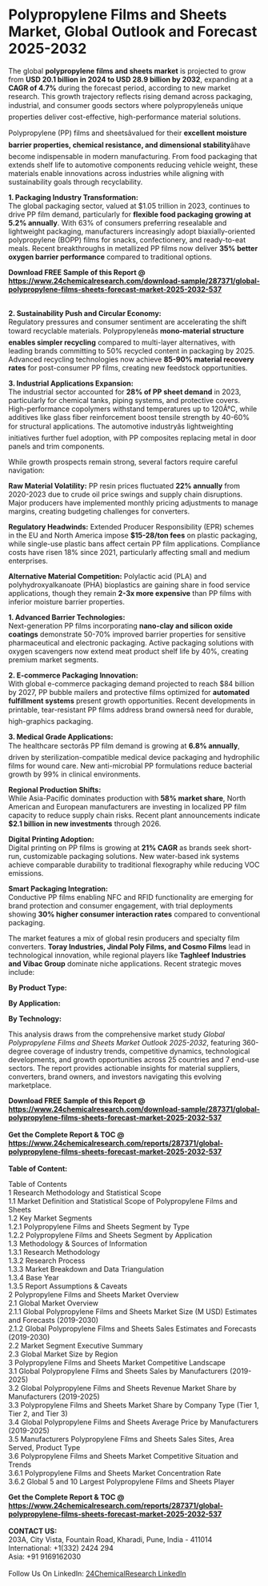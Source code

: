 <h1>Polypropylene Films and Sheets Market, Global Outlook and Forecast 2025-2032</h1><p>The global <strong>polypropylene films and sheets market</strong> is projected to grow from <strong>USD 20.1 billion in 2024 to USD 28.9 billion by 2032</strong>, expanding at a <strong>CAGR of 4.7%</strong> during the forecast period, according to new market research. This growth trajectory reflects rising demand across packaging, industrial, and consumer goods sectors where polypropyleneâs unique properties deliver cost-effective, high-performance material solutions.</p><p>Polypropylene (PP) films and sheetsâvalued for their <strong>excellent moisture barrier properties, chemical resistance, and dimensional stability</strong>âhave become indispensable in modern manufacturing. From food packaging that extends shelf life to automotive components reducing vehicle weight, these materials enable innovations across industries while aligning with sustainability goals through recyclability.</p><p><strong>1. Packaging Industry Transformation:</strong><br>
The global packaging sector, valued at $1.05 trillion in 2023, continues to drive PP film demand, particularly for <strong>flexible food packaging growing at 5.2% annually</strong>. With 63% of consumers preferring resealable and lightweight packaging, manufacturers increasingly adopt biaxially-oriented polypropylene (BOPP) films for snacks, confectionery, and ready-to-eat meals. Recent breakthroughs in metallized PP films now deliver <strong>35% better oxygen barrier performance</strong> compared to traditional options.</p><div><b>Download FREE Sample of this Report @ 
            <a href="https://www.24chemicalresearch.com/download-sample/287371/global-polypropylene-films-sheets-forecast-market-2025-2032-537">
            https://www.24chemicalresearch.com/download-sample/287371/global-polypropylene-films-sheets-forecast-market-2025-2032-537</a></b></div><br><p><strong>2. Sustainability Push and Circular Economy:</strong><br>
Regulatory pressures and consumer sentiment are accelerating the shift toward recyclable materials. Polypropyleneâs <strong>mono-material structure enables simpler recycling</strong> compared to multi-layer alternatives, with leading brands committing to 50% recycled content in packaging by 2025. Advanced recycling technologies now achieve <strong>85-90% material recovery rates</strong> for post-consumer PP films, creating new feedstock opportunities.</p><p><strong>3. Industrial Applications Expansion:</strong><br>
The industrial sector accounted for <strong>28% of PP sheet demand</strong> in 2023, particularly for chemical tanks, piping systems, and protective covers. High-performance copolymers withstand temperatures up to 120Â°C, while additives like glass fiber reinforcement boost tensile strength by 40-60% for structural applications. The automotive industryâs lightweighting initiatives further fuel adoption, with PP composites replacing metal in door panels and trim components.</p><p>While growth prospects remain strong, several factors require careful navigation:</p><p><strong>Raw Material Volatility:</strong> PP resin prices fluctuated <strong>22% annually</strong> from 2020-2023 due to crude oil price swings and supply chain disruptions. Major producers have implemented monthly pricing adjustments to manage margins, creating budgeting challenges for converters.</p><p><strong>Regulatory Headwinds:</strong> Extended Producer Responsibility (EPR) schemes in the EU and North America impose <strong>$15-28/ton fees</strong> on plastic packaging, while single-use plastic bans affect certain PP film applications. Compliance costs have risen 18% since 2021, particularly affecting small and medium enterprises.</p><p><strong>Alternative Material Competition:</strong> Polylactic acid (PLA) and polyhydroxyalkanoate (PHA) bioplastics are gaining share in food service applications, though they remain <strong>2-3x more expensive</strong> than PP films with inferior moisture barrier properties.</p><p><strong>1. Advanced Barrier Technologies:</strong><br>
Next-generation PP films incorporating <strong>nano-clay and silicon oxide coatings</strong> demonstrate 50-70% improved barrier properties for sensitive pharmaceutical and electronic packaging. Active packaging solutions with oxygen scavengers now extend meat product shelf life by 40%, creating premium market segments.</p><p><strong>2. E-commerce Packaging Innovation:</strong><br>
With global e-commerce packaging demand projected to reach $84 billion by 2027, PP bubble mailers and protective films optimized for <strong>automated fulfillment systems</strong> present growth opportunities. Recent developments in printable, tear-resistant PP films address brand ownersâ need for durable, high-graphics packaging.</p><p><strong>3. Medical Grade Applications:</strong><br>
The healthcare sectorâs PP film demand is growing at <strong>6.8% annually</strong>, driven by sterilization-compatible medical device packaging and hydrophilic films for wound care. New anti-microbial PP formulations reduce bacterial growth by 99% in clinical environments.</p><p><strong>Regional Production Shifts:</strong><br>
	While Asia-Pacific dominates production with <strong>58% market share</strong>, North American and European manufacturers are investing in localized PP film capacity to reduce supply chain risks. Recent plant announcements indicate <strong>$2.1 billion in new investments</strong> through 2026.</p><p><strong>Digital Printing Adoption:</strong><br>
	Digital printing on PP films is growing at <strong>21% CAGR</strong> as brands seek short-run, customizable packaging solutions. New water-based ink systems achieve comparable durability to traditional flexography while reducing VOC emissions.</p><p><strong>Smart Packaging Integration:</strong><br>
	Conductive PP films enabling NFC and RFID functionality are emerging for brand protection and consumer engagement, with trial deployments showing <strong>30% higher consumer interaction rates</strong> compared to conventional packaging.</p><p>The market features a mix of global resin producers and specialty film converters. <strong>Toray Industries, Jindal Poly Films, and Cosmo Films</strong> lead in technological innovation, while regional players like <strong>Taghleef Industries and Vibac Group</strong> dominate niche applications. Recent strategic moves include:</p><p><strong>By Product Type:</strong></p><p><strong>By Application:</strong></p><p><strong>By Technology:</strong></p><p>This analysis draws from the comprehensive market study <em>Global Polypropylene Films and Sheets Market Outlook 2025-2032</em>, featuring 360-degree coverage of industry trends, competitive dynamics, technological developments, and growth opportunities across 25 countries and 7 end-use sectors. The report provides actionable insights for material suppliers, converters, brand owners, and investors navigating this evolving marketplace.</p><div><b>Download FREE Sample of this Report @ 
            <a href="https://www.24chemicalresearch.com/download-sample/287371/global-polypropylene-films-sheets-forecast-market-2025-2032-537">
            https://www.24chemicalresearch.com/download-sample/287371/global-polypropylene-films-sheets-forecast-market-2025-2032-537</a></b></div><br><div><b>Get the Complete Report & TOC @ 
            <a href="https://www.24chemicalresearch.com/reports/287371/global-polypropylene-films-sheets-forecast-market-2025-2032-537">
            https://www.24chemicalresearch.com/reports/287371/global-polypropylene-films-sheets-forecast-market-2025-2032-537</a></b></div><br>
            <b>Table of Content:</b><p>Table of Contents<br />
1 Research Methodology and Statistical Scope<br />
1.1 Market Definition and Statistical Scope of Polypropylene Films and Sheets<br />
1.2 Key Market Segments<br />
1.2.1 Polypropylene Films and Sheets Segment by Type<br />
1.2.2 Polypropylene Films and Sheets Segment by Application<br />
1.3 Methodology & Sources of Information<br />
1.3.1 Research Methodology<br />
1.3.2 Research Process<br />
1.3.3 Market Breakdown and Data Triangulation<br />
1.3.4 Base Year<br />
1.3.5 Report Assumptions & Caveats<br />
2 Polypropylene Films and Sheets Market Overview<br />
2.1 Global Market Overview<br />
2.1.1 Global Polypropylene Films and Sheets Market Size (M USD) Estimates and Forecasts (2019-2030)<br />
2.1.2 Global Polypropylene Films and Sheets Sales Estimates and Forecasts (2019-2030)<br />
2.2 Market Segment Executive Summary<br />
2.3 Global Market Size by Region<br />
3 Polypropylene Films and Sheets Market Competitive Landscape<br />
3.1 Global Polypropylene Films and Sheets Sales by Manufacturers (2019-2025)<br />
3.2 Global Polypropylene Films and Sheets Revenue Market Share by Manufacturers (2019-2025)<br />
3.3 Polypropylene Films and Sheets Market Share by Company Type (Tier 1, Tier 2, and Tier 3)<br />
3.4 Global Polypropylene Films and Sheets Average Price by Manufacturers (2019-2025)<br />
3.5 Manufacturers Polypropylene Films and Sheets Sales Sites, Area Served, Product Type<br />
3.6 Polypropylene Films and Sheets Market Competitive Situation and Trends<br />
3.6.1 Polypropylene Films and Sheets Market Concentration Rate<br />
3.6.2 Global 5 and 10 Largest Polypropylene Films and Sheets Player</p><div><b>Get the Complete Report & TOC @ 
            <a href="https://www.24chemicalresearch.com/reports/287371/global-polypropylene-films-sheets-forecast-market-2025-2032-537">
            https://www.24chemicalresearch.com/reports/287371/global-polypropylene-films-sheets-forecast-market-2025-2032-537</a></b></div><br><b>CONTACT US:</b><br>
            203A, City Vista, Fountain Road, Kharadi, Pune, India - 411014<br>
            International: +1(332) 2424 294<br>
            Asia: +91 9169162030 <br><br>
            Follow Us On LinkedIn: <a href="https://www.linkedin.com/company/24chemicalresearch/">24ChemicalResearch LinkedIn</a>